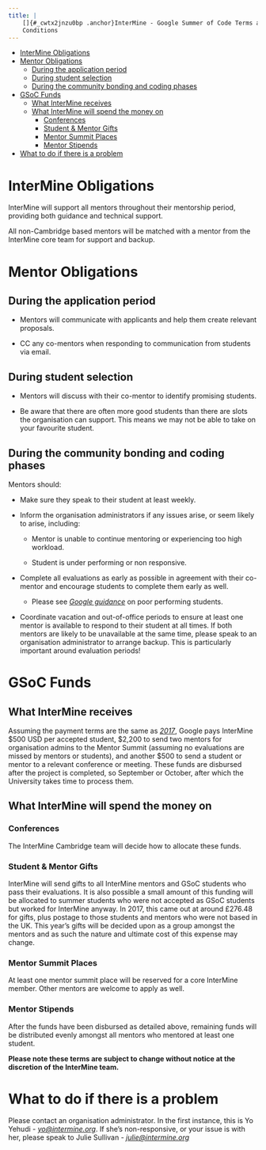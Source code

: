 ```yaml
---
title: |
    []{#_cwtx2jnzu0bp .anchor}InterMine - Google Summer of Code Terms and
    Conditions
---
```


-   [InterMine Obligations](#intermine-obligations)
-   [Mentor Obligations](#mentor-obligations)
    -   [During the application period](#during-the-application-period)
    -   [During student selection ](#during-student-selection)
    -   [During the community bonding and coding
        phases](#during-the-community-bonding-and-coding-phases)
-   [GSoC Funds](#gsoc-funds)
    -   [What InterMine receives ](#what-intermine-receives)
    -   [What InterMine will spend the money
        on](#what-intermine-will-spend-the-money-on)
        -   [Conferences](#conferences)
        -   [Student & Mentor Gifts](#student-mentor-gifts)
        -   [Mentor Summit Places](#mentor-summit-places)
        -   [Mentor Stipends ](#mentor-stipends)
-   [What to do if there is a
    problem](#what-to-do-if-there-is-a-problem)
    
InterMine Obligations
=====================

InterMine will support all mentors throughout their mentorship period,
providing both guidance and technical support.

All non-Cambridge based mentors will be matched with a mentor from the
InterMine core team for support and backup.

Mentor Obligations
==================

During the application period
-----------------------------

-   Mentors will communicate with applicants and help them create
    relevant proposals.

-   CC any co-mentors when responding to communication from students via
    email.

During student selection
-------------------------

-   Mentors will discuss with their co-mentor to identify promising
    students.

-   Be aware that there are often more good students than there are
    slots the organisation can support. This means we may not be able
    to take on your favourite student.

During the community bonding and coding phases
----------------------------------------------

Mentors should:

-   Make sure they speak to their student at least weekly.

-   Inform the organisation administrators if any issues arise, or seem
    likely to arise, including:

    -   Mentor is unable to continue mentoring or experiencing too high
        workload.

    -   Student is under performing or non responsive.

-   Complete all evaluations as early as possible in agreement with
    their co-mentor and encourage students to complete them early as
    well.

    -   Please see [*Google guidance*](https://google.github.io/gsocguides/mentor/evaluations) on poor performing students.

-   Coordinate vacation and out-of-office periods to ensure at least one
     mentor is available to respond to their student at all times. If
     both mentors are likely to be unavailable at the same time, please
     speak to an organisation administrator to arrange backup. This is
     particularly important around evaluation periods!

GSoC Funds
==========

What InterMine receives
------------------------

Assuming the payment terms are the same as
[*2017*](https://developers.google.com/open-source/gsoc/help/org-payments),
Google pays InterMine \$500 USD per accepted student, \$2,200 to send
two mentors for organisation admins to the Mentor Summit (assuming no
evaluations are missed by mentors or students), and another \$500 to
send a student or mentor to a relevant conference or meeting. These
funds are disbursed after the project is completed, so September or
October, after which the University takes time to process them.

What InterMine will spend the money on
--------------------------------------

### Conferences

The InterMine Cambridge team will decide how to allocate these funds.

### Student & Mentor Gifts

InterMine will send gifts to all InterMine mentors and GSoC students who
pass their evaluations. It is also possible a small amount of this
funding will be allocated to summer students who were not accepted as
GSoC students but worked for InterMine anyway. In 2017, this came out at
around £276.48 for gifts, plus postage to those students and mentors who
were not based in the UK. This year’s gifts will be decided upon as a
group amongst the mentors and as such the nature and ultimate cost of
this expense may change.

### Mentor Summit Places

At least one mentor summit place will be reserved for a core InterMine
member. Other mentors are welcome to apply as well.

### Mentor Stipends

After the funds have been disbursed as detailed above, remaining funds
will be distributed evenly amongst all mentors who mentored at least one
student.

**Please note these terms are subject to change without notice at the
discretion of the InterMine team.**

What to do if there is a problem
================================

Please contact an organisation administrator. In the first instance,
this is Yo Yehudi - [*yo@intermine.org*](mailto:yo@intermine.org). If
she’s non-responsive, or your issue is with her, please speak to Julie
Sullivan - [*julie@intermine.org*](mailto:julie@intermine.org)

